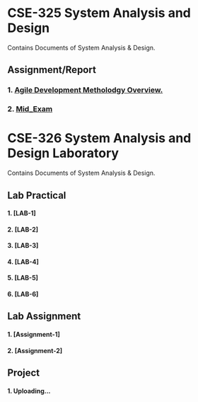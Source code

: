 # CSE-325 System Analysis and Design
Contains Documents of System Analysis & Design. 

## Assignment/Report
### 1. [Agile Development Metholodgy Overview.](https://github.com/MinulHassanLizon/System-Analysis-and-Design/blob/MinulHassanLizon-Assignment-1/Agile%20development.pdf/)
### 2. [Mid_Exam](https://github.com/MinulHassanLizon/System-Analysis-and-Design/blob/MinulHassanLizon-Assignment-1/Mid_lizon.pdf)

# CSE-326 System Analysis and Design Laboratory 
Contains Documents of System Analysis & Design. 

## Lab Practical
#### 1. [LAB-1]
#### 2. [LAB-2]
#### 3. [LAB-3]
#### 4. [LAB-4]
#### 5. [LAB-5]
#### 6. [LAB-6]

## Lab Assignment
#### 1. [Assignment-1]
#### 2. [Assignment-2]

## Project 
#### 1. Uploading...

